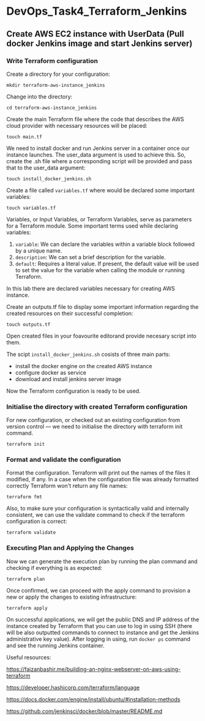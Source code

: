 # DevOps_Task4_Terraform_Jenkins

## Create AWS EC2 instance with UserData (Pull docker Jenkins image and start Jenkins server)

### Write Terraform configuration

Create a directory for your configuration:
```
mkdir terraform-aws-instance_jenkins
```

Change into the directory:
```
cd terraform-aws-instance_jenkins
```

Create the main Terraform file where the code that describes the AWS cloud provider with necessary resources will be placed:
```
touch main.tf
```

We need to install docker and run Jenkins server in a container once our instance launches. The user_data argument is used to achieve this. So, create the .sh file where a corresponding script will be provided and pass that to the user_data argument:
```
touch install_docker_jenkins.sh
```

Create a file called `variables.tf` where would be declared some important variables:
```
touch variables.tf
```

Variables, or Input Variables, or Terraform Variables, serve as parameters for a Terraform module. Some important terms used while declaring variables:
1. `variable`: We can declare the variables within a variable block followed by a unique name.
2. `description`: We can set a brief description for the variable.
3. `default`: Requires a literal value. If present, the default value will be used to set the value for the variable when calling the module or running Terraform.

In this lab there are declared variables necessary for creating AWS instance.

Create an outputs.tf file to display some important information regarding the created resources on their successful completion:
```
touch outputs.tf
```

Open  created files in your foavourite editorand provide necesary script into them.

The scipt `install_docker_jenkins.sh` cosists of three main parts:
- install the docker engine on the created AWS instance 
- configure docker as service
- download and install jenkins server image

Now the Terraform configuration is ready to be used.

### Initialise the directory with created Terraform configuration
For new configuration, or checked out an existing configuration from version control — we need to initialise the directory with terraform init command.
```
terraform init
```

###  Format and validate the  configuration
Format the configuration. Terraform will print out the names of the files it modified, if any. 
In a case when the configuration file was already formatted correctly Terraform won't return any file names:
```
terraform fmt
```

Also, to make sure your configuration is syntactically valid and internally consistent, we can use the validate command to check if the terraform configuration is correct:
```
terraform validate
```

### Executing Plan and Applying the Changes

Now we can generate the execution plan by running the plan command and checking if everything is as expected:
```
terraform plan
```

Once confirmed, we can proceed with the apply command to provision a new or apply the changes to existing infrastructure:
```
terraform apply
```

On successful applications, we will get the public DNS and IP address of the instance created by Terraform that you can use to log in using SSH (there will be also outputted commands to connect to instance and get the Jenkins administrative key value).
After logging in using,  run `docker ps` command and see the running Jenkins container.


Useful resources:

https://faizanbashir.me/building-an-nginx-webserver-on-aws-using-terraform

https://developer.hashicorp.com/terraform/language

https://docs.docker.com/engine/install/ubuntu/#installation-methods 

https://github.com/jenkinsci/docker/blob/master/README.md
